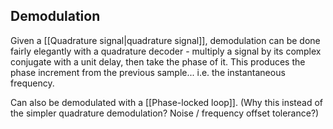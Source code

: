 ## Demodulation
Given a [[Quadrature signal|quadrature signal]], demodulation can be done fairly elegantly with a quadrature decoder - multiply a signal by its complex conjugate with a unit delay, then take the phase of it. This produces the phase increment from the previous sample... i.e. the instantaneous frequency.

Can also be demodulated with a [[Phase-locked loop]]. (Why this instead of the simpler quadrature demodulation? Noise / frequency offset tolerance?)